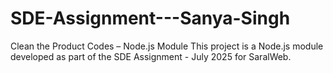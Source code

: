 # SDE-Assignment---Sanya-Singh
Clean the Product Codes – Node.js Module This project is a Node.js module developed as part of the SDE Assignment - July 2025 for SaralWeb. 
